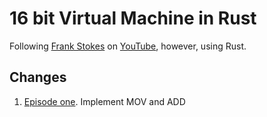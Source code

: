 # 16 bit Virtual Machine in Rust

Following [Frank Stokes](https://github.com/lowbyteproductions) on [YouTube](https://www.youtube.com/playlist?list=PLP29wDx6QmW5DdwpdwHCRJsEubS5NrQ9b), however, using Rust.

## Changes

1. [Episode one](https://github.com/ekarademir/16-bit-VM-rs/commit/0a0b7f48dc821e85f9f6692b4ab41d3835416e56). Implement MOV and ADD
